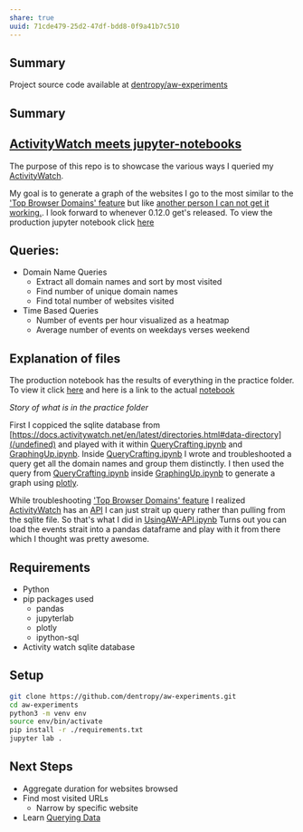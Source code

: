 ```yaml
---
share: true
uuid: 71cde479-25d2-47df-bdd8-0f9a41b7c510
---
```


## Summary 

Project source code available at  [dentropy/aw-experiments](https://github.com/dentropy/aw-experiments)

## Summary 
## [ActivityWatch meets jupyter-notebooks](https://github.com/dentropy/aw-experiments)


The purpose of this repo is to showcase the various ways I queried my [ActivityWatch](https://github.com/ActivityWatch/activitywatch).

My goal is to generate a graph of the websites I go to the most similar to the ['Top Browser Domains' feature](https://github.com/ActivityWatch/aw-webui/commit/8f443bc1e258c54f1838994e0f1f79e254d86d6a) but like [another person I can not get it working.](https://github.com/ActivityWatch/aw-webui/issues/357). I look forward to whenever 0.12.0 get's released. To view the production jupyter notebook click [here](https://nbviewer.org/github/dentropy/aw-experiments/blob/main/Production.ipynb)

## Queries:

* Domain Name Queries
  * Extract all domain names and sort by most visited
  * Find number of unique domain names
  * Find total number of websites visited
* Time Based Queries
  * Number of events per hour visualized as a heatmap
  * Average number of events on weekdays verses weekend

## Explanation of files

The production notebook has the results of everything in the practice folder. To view it click [here](https://nbviewer.org/github/dentropy/aw-experiments/blob/main/Production.ipynb) and here is a link to the actual [notebook](https://github.com/dentropy/aw-experiments/blob/main/Production.ipynb)

*Story of what is in the practice folder*

First I coppiced the sqlite database from [https://docs.activitywatch.net/en/latest/directories.html#data-directory](/undefined) and played with it within [QueryCrafting.ipynb](https://github.com/dentropy/aw-experiments/blob/main/practice/QueryCrafting.ipynb) and [GraphingUp.ipynb](https://github.com/dentropy/aw-experiments/blob/main/practice/GraphingUp.ipynb). Inside [QueryCrafting.ipynb](https://github.com/dentropy/aw-experiments/blob/main/practice/QueryCrafting.ipynb) I wrote and troubleshooted a query get all the domain names and group them distinctly. I then used the query from [QueryCrafting.ipynb](/undefined) inside [GraphingUp.ipynb](https://github.com/dentropy/aw-experiments/blob/main/practice/QueryCrafting.ipynb) to generate a graph using [plotly](https://plotly.com/python/bar-charts/).

While troubleshooting ['Top Browser Domains' feature](https://github.com/ActivityWatch/aw-webui/commit/8f443bc1e258c54f1838994e0f1f79e254d86d6a) I realized [ActivityWatch](https://github.com/ActivityWatch/activitywatch) has an [API](https://docs.activitywatch.net/en/stable/api.html) I can just strait up query rather than pulling from the sqlite file. So that's what I did in [UsingAW-API.ipynb](https://github.com/dentropy/aw-experiments/blob/main/practice/UsingAW-API.ipynb) Turns out you can load the events strait into a pandas dataframe and play with it from there which I thought was pretty awesome.

## Requirements

* Python
* pip packages used
  * pandas
  * jupyterlab
  * plotly
  * ipython-sql
* Activity watch sqlite database

## Setup

``` bash
git clone https://github.com/dentropy/aw-experiments.git
cd aw-experiments
python3 -m venv env
source env/bin/activate
pip install -r ./requirements.txt
jupyter lab .
```

## Next Steps

* Aggregate duration for websites browsed
* Find most visited URLs
  * Narrow by specific website
* Learn [Querying Data](https://docs.activitywatch.net/en/latest/examples/querying-data.html)
